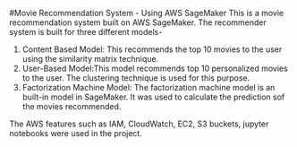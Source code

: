 #Movie Recommendation System - Using AWS SageMaker
This is a movie recommendation system built on AWS SageMaker. 
The recommender system is built for three different models- 
1. Content Based Model: This recommends the top 10 movies to the user using the similarity matrix technique. 
2. User-Based Model:This model recommends top 10 personalized movies to the user. The clustering technique is used for this purpose. 
3. Factorization Machine Model: The factorization machine model is an built-in model in SageMaker. It was used to calculate the prediction sof the movies recommended.

The AWS features such as IAM, CloudWatch, EC2, S3 buckets, jupyter notebooks were used in the project. 

